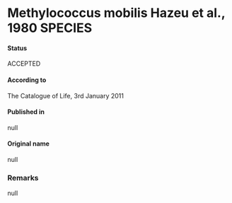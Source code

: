 # Methylococcus mobilis Hazeu et al., 1980 SPECIES

#### Status
ACCEPTED

#### According to
The Catalogue of Life, 3rd January 2011

#### Published in
null

#### Original name
null

### Remarks
null